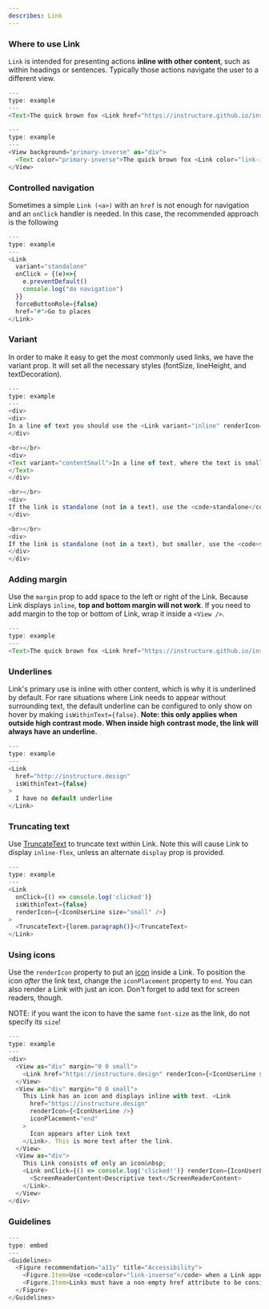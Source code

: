 ```yaml
---
describes: Link
---
```


### Where to use Link

`Link` is intended for presenting actions **inline with other content**, such as within headings or sentences. Typically those actions navigate the user to a different view.

```js
---
type: example
---
<Text>The quick brown fox <Link href="https://instructure.github.io/instructure-ui/">jumps</Link> over the lazy dog.</Text>
```

```js
---
type: example
---
<View background="primary-inverse" as="div">
  <Text color="primary-inverse">The quick brown fox <Link color="link-inverse" href="https://instructure.github.io/instructure-ui/">jumps</Link> over the lazy dog.</Text>
</View>
```

### Controlled navigation

Sometimes a simple `Link (<a>)` with an `href` is not enough for navigation and an `onClick` handler is needed. In this case, the recommended approach is the following

```js
---
type: example
---
<Link
  variant="standalone"
  onClick = {(e)=>{
    e.preventDefault()
    console.log("do navigation")
  }}
  forceButtonRole={false}
  href="#">Go to places
</Link>
```

### Variant

In order to make it easy to get the most commonly used links, we have the variant prop. It will set all the necessary styles (fontSize, lineHeight, and textDecoration).

```js
---
type: example
---
<div>
<div>
In a line of text you should use the <Link variant="inline" renderIcon={<IconUserLine />} href="https://instructure.github.io/instructure-ui/">inline</Link> link variant.
</div>

<br></br>
<div>
<Text variant="contentSmall">In a line of text, where the text is smaller, use the <Link variant="inline-small"  renderIcon={<IconUserLine />} href="https://instructure.github.io/instructure-ui/">inline-small</Link> link variant
</Text>
</div>

<br></br>
<div>
If the link is standalone (not in a text), use the <code>standalone</code> <Link display="block" variant="standalone" renderIcon={<IconUserLine />} href="https://instructure.github.io/instructure-ui/">standalone</Link>
</div>

<br></br>
<div>
If the link is standalone (not in a text), but smaller, use the <code>standalone-small</code> <Link display="block" variant="standalone-small"  renderIcon={<IconUserLine />} href="https://instructure.github.io/instructure-ui/">standalone-small</Link>
</div>
</div>
```

### Adding margin

Use the `margin` prop to add space to the left or right of the Link. Because
Link displays `inline`, **top and bottom margin will not work**. If you need
to add margin to the top or bottom of Link, wrap it inside a `<View />`.

```js
---
type: example
---
<Text>The quick brown fox <Link href="https://instructure.github.io/instructure-ui/" margin="0 small">jumps</Link> over the lazy dog.</Text>
```

### Underlines

Link's primary use is inline with other content, which is why it is underlined by default. For rare situations where Link needs
to appear without surrounding text, the default underline can be configured to only show on hover by making `isWithinText={false}`. **Note: this only applies when outside high contrast mode. When inside high contrast mode, the link will always have an underline.**

```js
---
type: example
---
<Link
  href="http://instructure.design"
  isWithinText={false}
>
  I have no default underline
</Link>
```

### Truncating text

Use [TruncateText](TruncateText) to truncate text within Link. Note this will cause Link to display `inline-flex`,
unless an alternate `display` prop is provided.

```js
---
type: example
---
<Link
  onClick={() => console.log('clicked')}
  isWithinText={false}
  renderIcon={<IconUserLine size="small" />}
>
  <TruncateText>{lorem.paragraph()}</TruncateText>
</Link>
```

### Using icons

Use the `renderIcon` property to put an [icon](icons) inside a Link. To position the
icon _after_ the link text, change the `iconPlacement` property to `end`. You can also
render a Link with just an icon. Don't forget to add text for screen readers, though.

NOTE: if you want the icon to have the same `font-size` as the link, do not specify its `size`!

```js
---
type: example
---
<div>
  <View as="div" margin="0 0 small">
    <Link href="https://instructure.design" renderIcon={<IconUserLine size="small" />}>Icon before text</Link> with the quick brown fox
  </View>
  <View as="div" margin="0 0 small">
    This Link has an icon and displays inline with text. <Link
      href="https://instructure.design"
      renderIcon={<IconUserLine />}
      iconPlacement="end"
    >
      Icon appears after Link text
    </Link>. This is more text after the link.
  </View>
  <View as="div">
    This Link consists of only an icon&nbsp;
    <Link onClick={() => console.log('clicked!')} renderIcon={IconUserLine}>
      <ScreenReaderContent>Descriptive text</ScreenReaderContent>
    </Link>.
  </View>
</div>
```

### Guidelines

```js
---
type: embed
---
<Guidelines>
  <Figure recommendation="a11y" title="Accessibility">
    <Figure.Item>Use <code>color="link-inverse"</code> when a Link appears on a dark background to ensure adequate contrast</Figure.Item>
    <Figure.Item>Links must have a non-empty href attribute to be considered true links and to be accessible to keyboard users</Figure.Item>
  </Figure>
</Guidelines>
```
